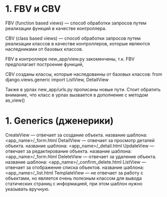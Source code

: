 # 1. FBV и CBV

FBV (function based views) — способ обработки запросов путем реализации функций в качестве контроллера.

CBV (class based views) — способ обработки запросов путем реализации классов в качестве контроллеров,
которые являются наследниками от базовых классов.

FBV в контроллере new_app/view.py закоменчены, т.к. FBV предполагает построение функций,


CBV созданы классы, которые наследованны от базовых классов: from django.views.generic import ListView, DetailView

Также в урлах new_app/urls.py прописаны новые пути.
Стоит обратить внимание, что класс в урлах вызвается в дополнение с методом as_view()


# 1. Generics (дженерики) 
CreateView — отвечает за создание объекта. название шаблона: <app_name>/<model>_form.html
DetailView — отвечает за просмотр деталей объекта. название шаблона: <app_name>/<model>_detail.html
UpdateView — отвечает за редактирование объекта. название шаблона: <app_name>/<model>_form.html
DeleteView — отвечает за удаление объекта. название шаблона: <app_name>/<model>_confirm_delete.html
ListView — отвечает за отображение списка объектов. название шаблона: <app_name>/<model>_list.html
TemplateView — не отвечает за работу с объектами, но является очень полезным классом для вывода статических страниц с информацией, 
при этом шаблон нужно указывать вручную.


